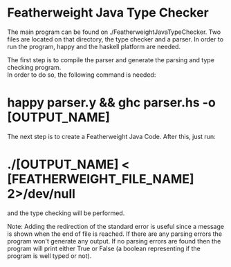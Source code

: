 # Featherweight Java Type Checker

The main program can be found on ./FeatherweightJavaTypeChecker. Two files are located on that directory, the type checker and a parser.
In order to run the program, happy and the haskell platform are needed.

The first step is to compile the parser and generate the parsing and type checking program.  
In order to do so, the following command is needed: 
<h1>happy parser.y && ghc parser.hs -o [OUTPUT_NAME]</h1>

The next step is to create a Featherweight Java Code. After this, just run: 
<h1>./[OUTPUT_NAME] < [FEATHERWEIGHT_FILE_NAME] 2>/dev/null</h1>
and the type checking will be performed.

Note: Adding the redirection of the standard error is useful since a message is shown when the end of file is reached. If there are any parsing errors the program won't
generate any output. If no parsing errors are found then the program will print either True or False (a boolean representing if the program is well typed or not).
